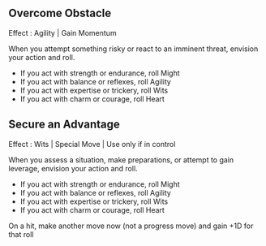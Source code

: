 
## Overcome Obstacle
Effect : Agility  |  Gain Momentum

When you attempt something risky or react to an imminent threat,
envision your action and roll.

- If you act with strength or endurance, roll Might
- If you act with balance or reflexes, roll Agility
- If you act with expertise or trickery, roll Wits
- If you act with charm or courage, roll Heart

## Secure an Advantage
Effect : Wits  |  Special Move  |  Use only if in control

When you assess a situation, make preparations, or attempt to
gain leverage, envision your action and roll.

- If you act with strength or endurance, roll Might
- If you act with balance or reflexes, roll Agility
- If you act with expertise or trickery, roll Wits
- If you act with charm or courage, roll Heart

On a hit, make another move now (not a progress move) and gain +1D for that roll